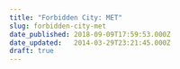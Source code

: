 ```yaml
---
title: "Forbidden City: MET"
slug: forbidden-city-met
date_published: 2018-09-09T17:59:53.000Z
date_updated:   2014-03-29T23:21:45.000Z
draft: true
---
```



